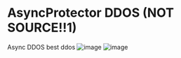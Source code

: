 # AsyncProtector DDOS (NOT SOURCE!!1)
Async DDOS best ddos
![image](https://user-images.githubusercontent.com/63909335/182562205-89395990-f6a2-4c38-89c8-3e10a470ac7d.png)
![image](https://user-images.githubusercontent.com/63909335/182562346-96ec0fce-693a-48fa-8438-d722fbd0662b.png)
